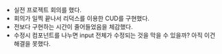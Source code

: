 + 실전 프로젝트 회의를 했다.
+ 회의가 일찍 끝나서 리덕스를 이용한 CUD를 구현했다.
+ 전보다 구현하는 시간이 줄어들었음을 체감했다.
+ 수정시 컴포넌트를 나누면 input 전체가 수정되는 것을 막을 수 있을까? 아직 이건 해결을 못했다. 